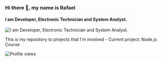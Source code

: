 ### Hi there 👋, my name is Rafael
#### I am Developer, Electronic Technician and System Analyst.
![I am Developer, Electronic Technician and System Analyst.](https://raflisboa.github.io/banner.png)

This is my repository to projects that I'm involved - Current project: Node.js Course

![Profile views](https://gpvc.arturio.dev/raflisboa)  
